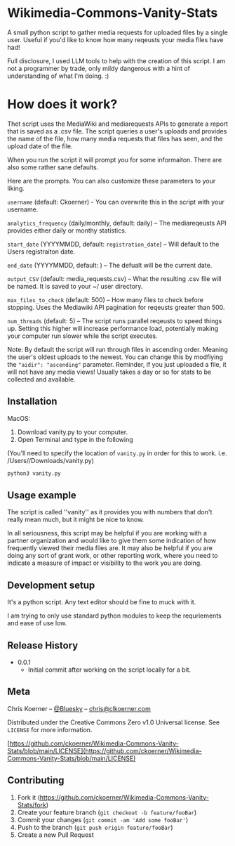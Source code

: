# Wikimedia-Commons-Vanity-Stats
A small python script to gather media requests for uploaded files by a single user. Useful if you'd like to know how many reqeusts your media files have had!

Full disclosure, I used LLM tools to help with the creation of this script. I am not a programmer by trade, only mildy dangerous with a hint of understanding of what I'm doing. :) 

# How does it work?
Thet script uses the MediaWiki and mediarequests APIs to generate a report that is saved as a .csv file. The script queries a user's uploads and provides the name of the file, how many media requests that files has seen, and the upload date of the file. 

When you run the script it will prompt you for some informaiton. There are also some rather sane defaults. 

Here are the prompts. You can also customize these parameters to your liking.

```username``` (default: Ckoerner) - You can overwrite this in the script with your username.

```analytics_frequency``` (daily/monthly, default: daily) – The mediareqeusts API provides either daily or monthy statistics.

```start_date``` (YYYYMMDD, default: ```registration_date```) – Will default to the Users registraiton date.

```end_date``` (YYYYMMDD, default: <current date>) – The defualt will be the current date.

```output_CSV``` (default: media_requests.csv) – What the resulting .csv file will be named. It is saved to your ~/ user directory.

```max_files_to_check``` (default: 500) – How many files to check before stopping. Uses the Mediawiki API pagination for reqeusts greater than 500. 

```num_threads``` (default: 5) – The script runs parallel reqeusts to speed things up. Setting this higher will increase performance load, potentially making your computer run slower while the script executes.

Note: By default the script will run through files in ascending order. Meaning the user's oldest uploads to the newest. You can change this by modfiying the ```"aidir": "ascending"``` parameter. Reminder, if you just uploaded a file, it will not have any media views! Usually takes a day or so for stats to be collected and available. 

## Installation

MacOS:

1. Download vanity.py to your computer.
2. Open Terminal and type in the following

(You'll need to specify the location of ```vanity.py``` in order for this to work. i.e. /Users/<username>/Downloads/vanity.py)

```sh
python3 vanity.py
```

## Usage example

The script is called ''vanity'' as it provides you with numbers that don't really mean much, but it might be nice to know. 

In all seriousness, this script may be helpful if you are working with a partner organization and would like to give them some indication of how frequently viewed their media files are. It may also be helpful if you are doing any sort of grant work, or other reporting work, where you need to indicate a measure of impact or visibility to the work you are doing.

## Development setup

It's a python script. Any text editor should be fine to muck with it. 

I am trying to only use standard python modules to keep the requriements and ease of use low. 

## Release History

* 0.0.1
    * Initial commit after working on the script locally for a bit.

## Meta

Chris Koerner – [@Bluesky](https://bsky.app/profile/clkoerner.com) – chris@clkoerner.com

Distributed under the Creative Commons Zero v1.0 Universal license. See ``LICENSE`` for more information.

[https://github.com/ckoerner/Wikimedia-Commons-Vanity-Stats/blob/main/LICENSE](https://github.com/ckoerner/Wikimedia-Commons-Vanity-Stats/blob/main/LICENSE)

## Contributing

1. Fork it (<https://github.com/ckoerner/Wikimedia-Commons-Vanity-Stats/fork>)
2. Create your feature branch (`git checkout -b feature/fooBar`)
3. Commit your changes (`git commit -am 'Add some fooBar'`)
4. Push to the branch (`git push origin feature/fooBar`)
5. Create a new Pull Request
